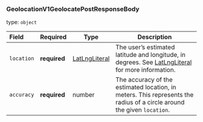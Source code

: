 <!--- This is a generated file, do not edit! -->
<!--- [START maps_http_schema_geolocationv1geolocatepostresponsebody] -->
<h3 class="schema-object" id="GeolocationV1GeolocatePostResponseBody">GeolocationV1GeolocatePostResponseBody</h3>

type: `object`

| Field      | Required     | Type                                            | Description                                                                                                                        |
| :--------- | ------------ | ----------------------------------------------- | ---------------------------------------------------------------------------------------------------------------------------------- |
| `location` | **required** | [LatLngLiteral](#LatLngLiteral "LatLngLiteral") | The user’s estimated latitude and longitude, in degrees. See [LatLngLiteral](#LatLngLiteral "LatLngLiteral") for more information. |
| `accuracy` | **required** | number                                          | The accuracy of the estimated location, in meters. This represents the radius of a circle around the given `location`.             |

<!--- [END maps_http_schema_geolocationv1geolocatepostresponsebody] -->